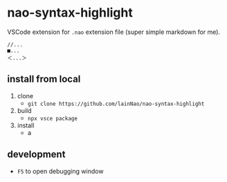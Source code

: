 # nao-syntax-highlight

VSCode extension for `.nao` extension file (super simple markdown for me).

```
//...
■...
＜...＞
```

## install from local
1. clone
    - `git clone https://github.com/lainNao/nao-syntax-highlight`
2. build
    - `npx vsce package`
3. install
    - a

## development
- `F5` to open debugging window